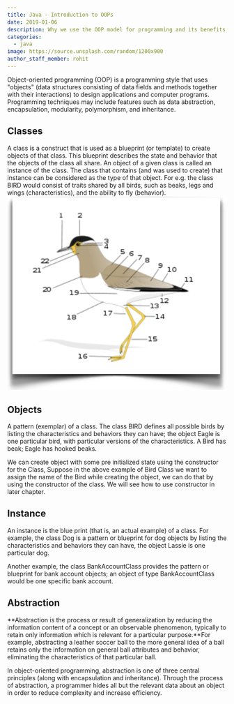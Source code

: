 ```yaml
---
title: Java - Introduction to OOPs
date: 2019-01-06
description: Why we use the OOP model for programming and its benefits.
categories:
  - java
image: https://source.unsplash.com/random/1200x900
author_staff_member: rohit
---
```


Object-oriented programming (OOP) is a programming style that uses "objects" (data structures consisting of data fields and methods together with their interactions) to design applications and computer programs. Programming techniques may include features such as data abstraction, encapsulation, modularity, polymorphism, and inheritance.

## Classes
A class is a construct that is used as a blueprint (or template) to create objects of that class. This blueprint describes the state and behavior that the objects of the class all share. An object of a given class is called an instance of the class. The class that contains (and was used to create) that instance can be considered as the type of that object. For e.g. the class BIRD would consist of traits shared by all birds, such as beaks, legs  and wings (characteristics), and the ability to fly (behavior). 
![Bird Image](/images/java/bird.webp)

## Objects
A pattern (exemplar) of a class. The class BIRD defines all possible birds by listing the characteristics and behaviors they can have; the object Eagle is one particular bird, with particular versions of the characteristics. A Bird has beak; Eagle has hooked beaks.
				
We can create object with some pre initialized state using the constructor for the Class, Suppose in the above example of Bird Class we want to assign the name of the Bird while creating the object, we can do that by using the constructor of the class. We will see how to use constructor in later chapter.

## Instance
An instance is the blue print (that is, an actual example) of a class. For example, the class Dog is a pattern or blueprint for dog objects by listing the characteristics and behaviors they can have, the object Lassie is one particular dog. 

Another example, the class BankAccountClass provides the pattern or blueprint for bank account objects; an object of type BankAccountClass would be one specific bank account.

## Abstraction
**Abstraction is the process or result of generalization by reducing the information content of a concept or an observable phenomenon, typically to retain only information which is relevant for a particular purpose.**For example, abstracting a leather soccer ball to the more general idea of a ball retains only the information on general ball attributes and behavior, eliminating the characteristics of that particular ball.

In object-oriented programming, abstraction is one of three central principles (along with encapsulation and inheritance). Through the process of abstraction, a programmer hides all but the relevant data about an object in order to reduce complexity and increase efficiency. 

